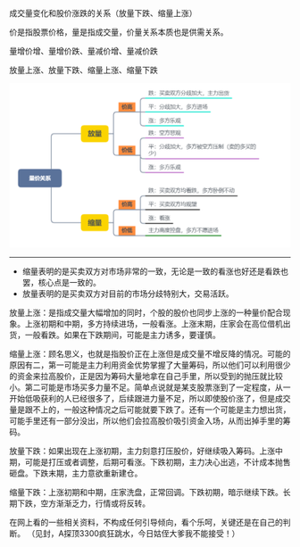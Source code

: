 成交量变化和股价涨跌的关系（放量下跌、缩量上涨）

价是指股票价格，量是指成交量，价量关系本质也是供需关系。

量增价增、量增价跌、量减价增、量减价跌

放量上涨、放量下跌、缩量上涨、缩量下跌

![image-20230216162553090](https://raw.githubusercontent.com/SAH01/wordpress-img/master/imgs/202302161625311.png)

----



- 缩量表明的是买卖双方对市场非常的一致，无论是一致的看涨也好还是看跌也罢，核心点是一致的。
- 放量表明的是买卖双方对目前的市场分歧特别大，交易活跃。

放量上涨：是指成交量大幅增加的同时，个股的股价也同步上涨的一种量价配合现象。上涨初期和中期，多方持续进场，一般看涨。上涨末期，庄家会在高位借机出货，一般看跌。如果在下跌期间，可能是主力诱多，要谨慎。

缩量上涨：顾名思义，也就是指股价正在上涨但是成交量不增反降的情况。可能的原因有二，第一可能是主力利用资金优势掌握了大量筹码，所以他们可以利用很少的资金来拉高股价，正是因为筹码大量地拿在自己手里，所以受到的抛压就比较小。第二可能是市场买多力量不足。简单点说就是某支股票涨到了一定程度，从一开始低吸获利的人已经很多了，后续跟进力量不足，所以即使股价涨了，但是成交量是跟不上的，一般这种情况之后可能就要下跌了。还有一个可能是主力想出货，可能手里还有一部分没出，所以他们会拉高股价吸引资金入场，从而出掉手里的筹码。

放量下跌：如果出现在上涨初期，主力刻意打压股价，好继续吸入筹码。上涨中期，可能是打压或者调整，后期可看涨。下跌初期，主力决心出逃，不计成本抛售砸盘。下跌末期，主力意欲重新建仓。

缩量下跌：上涨初期和中期，庄家洗盘，正常回调。下跌初期，暗示继续下跌。长期下跌，空方渐渐乏力，行情或将反转。

在网上看的一些相关资料，不构成任何引导倾向，看个乐呵，关键还是在自己的判断。
（见封，A探顶3300疯狂跳水，今日姑侄大爹我不能接受！）